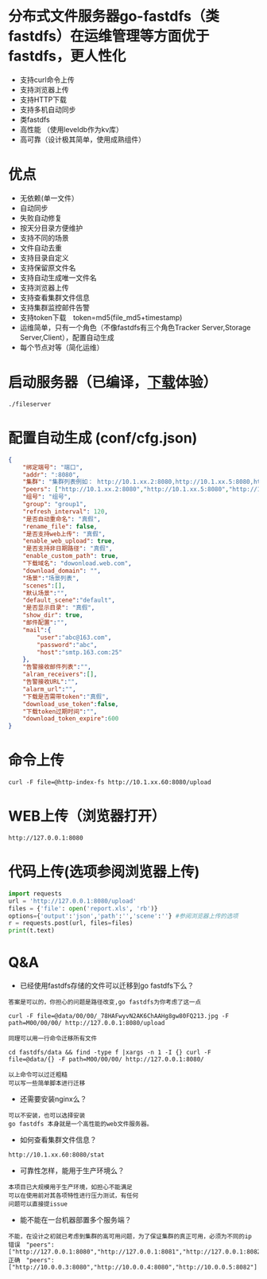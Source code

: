 # 分布式文件服务器go-fastdfs（类fastdfs）在运维管理等方面优于fastdfs，更人性化

- 支持curl命令上传
- 支持浏览器上传
- 支持HTTP下载
- 支持多机自动同步
- 类fastdfs
- 高性能 （使用leveldb作为kv库）
- 高可靠（设计极其简单，使用成熟组件）

# 优点

- 无依赖(单一文件）
- 自动同步
- 失败自动修复
- 按天分目录方便维护
- 支持不同的场景
- 文件自动去重
- 支持目录自定义
- 支持保留原文件名
- 支持自动生成唯一文件名
- 支持浏览器上传
- 支持查看集群文件信息
- 支持集群监控邮件告警
- 支持token下载　token=md5(file_md5+timestamp)
- 运维简单，只有一个角色（不像fastdfs有三个角色Tracker Server,Storage Server,Client），配置自动生成
- 每个节点对等（简化运维）



# 启动服务器（已编译，[下载](https://github.com/sjqzhang/fastdfs/releases)体验）

`./fileserver`

# 配置自动生成  (conf/cfg.json)
```json
{
	"绑定端号": "端口",
	"addr": ":8080",
	"集群": "集群列表例如： http://10.1.xx.2:8080,http://10.1.xx.5:8080,http://10.1.xx.60:8080,注意是字符串数组(ip必须不一样)",
	"peers": ["http://10.1.xx.2:8080","http://10.1.xx.5:8080","http://10.1.xx.60:8080"],
	"组号": "组号",
	"group": "group1",
	"refresh_interval": 120,
	"是否自动重命名": "真假",
	"rename_file": false,
	"是否支持web上传": "真假",
	"enable_web_upload": true,
	"是否支持非日期路径": "真假",
	"enable_custom_path": true,
	"下载域名": "dowonload.web.com",
	"download_domain": "",
	"场景":"场景列表",
	"scenes":[],
	"默认场景":"",
	"default_scene":"default",
	"是否显示目录": "真假",
	"show_dir": true,
	"邮件配置":"",
	"mail":{
		"user":"abc@163.com",
		"password":"abc",
		"host":"smtp.163.com:25"
	},
	"告警接收邮件列表":"",
	"alram_receivers":[],
	"告警接收URL":"",
	"alarm_url":"",
	"下载是否需带token":"真假",
	"download_use_token":false,
	"下载token过期时间":"",
	"download_token_expire":600
}
```


# 命令上传

`curl -F file=@http-index-fs http://10.1.xx.60:8080/upload` 	


# WEB上传（浏览器打开）

`http://127.0.0.1:8080` 	

# 代码上传(选项参阅浏览器上传)

```python
import requests
url = 'http://127.0.0.1:8080/upload'
files = {'file': open('report.xls', 'rb')}
options={'output':'json','path':'','scene':''} #参阅浏览器上传的选项
r = requests.post(url, files=files)
print(t.text)
```



# Q&A
- 已经使用fastdfs存储的文件可以迁移到go fastdfs下么？
```
答案是可以的，你担心的问题是路径改变,go fastdfs为你考虑了这一点

curl -F file=@data/00/00/_78HAFwyvN2AK6ChAAHg8gw80FQ213.jpg -F path=M00/00/00/ http://127.0.0.1:8080/upload

同理可以用一行命令迁移所有文件

cd fastdfs/data && find -type f |xargs -n 1 -I {} curl -F file=@data/{} -F path=M00/00/00/ http://127.0.0.1:8080/

以上命令可以过迁粗糙
可以写一些简单脚本进行迁移

```

- 还需要安装nginx么？
```
可以不安装，也可以选择安装
go fastdfs 本身就是一个高性能的web文件服务器。
```

- 如何查看集群文件信息？
```
http://10.1.xx.60:8080/stat
```
- 可靠性怎样，能用于生产环境么？
```
本项目已大规模用于生产环境，如担心不能满足
可以在使用前对其各项特性进行压力测试，有任何
问题可以直接提issue
```

- 能不能在一台机器部置多个服务端？
```
不能，在设计之初就已考虑到集群的高可用问题，为了保证集群的真正可用，必须为不同的ip
错误　"peers": ["http://127.0.0.1:8080","http://127.0.0.1:8081","http://127.0.0.1:8082"]
正确　"peers": ["http://10.0.0.3:8080","http://10.0.0.4:8080","http://10.0.0.5:8082"]
```


